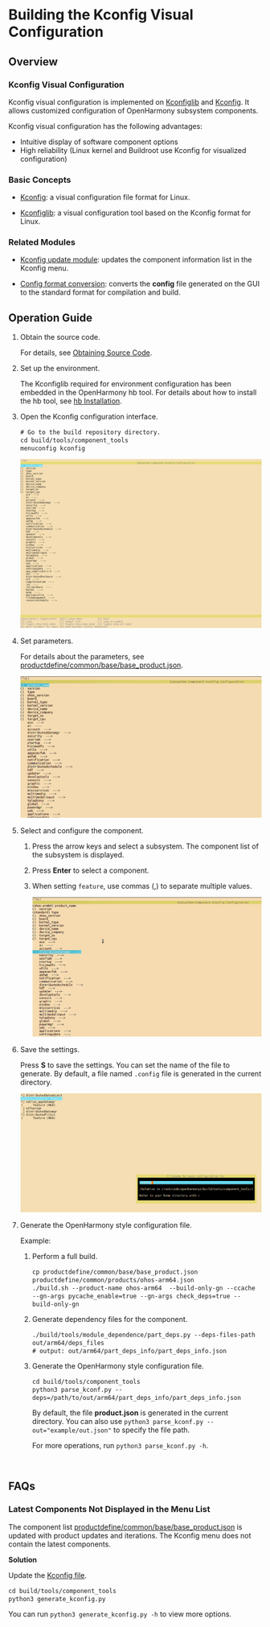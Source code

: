 # Building the Kconfig Visual Configuration

## Overview

### Kconfig Visual Configuration
Kconfig visual configuration is implemented on [Kconfiglib](https://github.com/ulfalizer/Kconfiglib) and [Kconfig](https://www.kernel.org/doc/html/latest/kbuild/kconfig-language.html#introduction). It allows customized configuration of OpenHarmony subsystem components.

Kconfig visual configuration has the following advantages:

- Intuitive display of software component options
- High reliability (Linux kernel and Buildroot use Kconfig for visualized configuration)

### Basic Concepts

- [Kconfig](https://www.kernel.org/doc/html/latest/kbuild/kconfig-language.html#introduction): a visual configuration file format for Linux.

- [Kconfiglib](https://github.com/ulfalizer/Kconfiglib): a visual configuration tool based on the Kconfig format for Linux.

### Related Modules

- [Kconfig update module](https://gitee.com/openharmony/build/blob/master/tools/component_tools/generate_kconfig.py): updates the component information list in the Kconfig menu.

- [Config format conversion](https://gitee.com/openharmony/build/blob/master/tools/component_tools/parse_kconf.py): converts the **config** file generated on the GUI to the standard format for compilation and build.

## Operation Guide

1. Obtain the source code.

   For details, see [Obtaining Source Code](../get-code/sourcecode-acquire.md).

2. Set up the environment.

   The Kconfiglib required for environment configuration has been embedded in the OpenHarmony hb tool. For details about how to install the hb tool, see [hb Installation](../quick-start/quickstart-pkg-install-tool.md#hb-installation).

3. Open the Kconfig configuration interface.

   ```shell
   # Go to the build repository directory.
   cd build/tools/component_tools
   menuconfig kconfig
   ```

   ![Kconfig example](./figures/kconfig_interface.png)

4. Set parameters.

   For details about the parameters, see [productdefine/common/base/base_product.json](https://gitee.com/openharmony/productdefine_common/blob/master/base/base_product.json).

   ![Setting parameters](./figures/kconfig_set_parameters.gif)

5. Select and configure the component.

   1. Press the arrow keys and select a subsystem. The component list of the subsystem is displayed.

   2. Press **Enter** to select a component.

   3. When setting `feature`, use commas (,) to separate multiple values.

      ![Selecting a component](./figures/kconfig_select_component.gif)

6. Save the settings.

   Press **S** to save the settings. You can set the name of the file to generate. By default, a file named `.config` file is generated in the current directory.

   ![Save settings](./figures/kconfig_save.png)

7. Generate the OpenHarmony style configuration file.

   Example:

   1. Perform a full build.

      ```shell
      cp productdefine/common/base/base_product.json productdefine/common/products/ohos-arm64.json
      ./build.sh --product-name ohos-arm64  --build-only-gn --ccache --gn-args pycache_enable=true --gn-args check_deps=true --build-only-gn
      ```

   2. Generate dependency files for the component.

      ```shell
      ./build/tools/module_dependence/part_deps.py --deps-files-path out/arm64/deps_files
      # output: out/arm64/part_deps_info/part_deps_info.json
      ```

   3. Generate the OpenHarmony style configuration file.

      ```shell
      cd build/tools/component_tools
      python3 parse_kconf.py --deps=/path/to/out/arm64/part_deps_info/part_deps_info.json
      ```

      By default, the file **product.json** is generated in the current directory. You can also use `python3 parse_kconf.py --out="example/out.json"` to specify the file path.

      For more operations, run `python3 parse_kconf.py -h`.

​	

## FAQs

### Latest Components Not Displayed in the Menu List

The component list [productdefine/common/base/base_product.json](https://gitee.com/openharmony/productdefine_common/blob/master/base/base_product.json) is updated with product updates and iterations. The Kconfig menu does not contain the latest components.

**Solution**

Update the [Kconfig file](https://gitee.com/openharmony/build/blob/master/tools/component_tools/kconfig).

```shell
cd build/tools/component_tools
python3 generate_kconfig.py
```

You can run `python3 generate_kconfig.py -h` to view more options.
